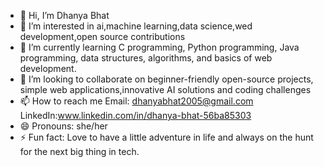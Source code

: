 - 👋 Hi, I’m Dhanya Bhat
- 👀 I’m interested in ai,machine learning,data science,wed development,open source contributions
- 🌱 I’m currently learning C programming, Python programming, Java programming, data structures, algorithms, and basics of web development.
- 💞️ I’m looking to collaborate on beginner-friendly open-source projects, simple web applications,innovative AI solutions and coding challenges
- 📫 How to reach me Email: dhanyabhat2005@gmail.com LinkedIn:www.linkedin.com/in/dhanya-bhat-56ba85303
- 😄 Pronouns: she/her
- ⚡ Fun fact: Love to have a little adventure in life and always on the hunt for the next big thing in tech.

<!---
dhanyabhat16/dhanyabhat16 is a ✨ special ✨ repository because its `README.md` (this file) appears on your GitHub profile.
You can click the Preview link to take a look at your changes.
--->
